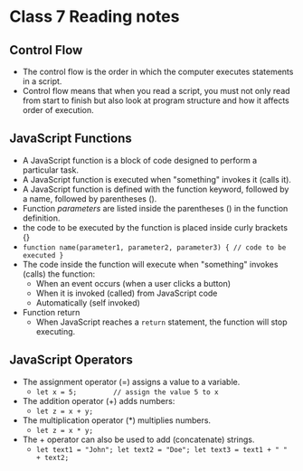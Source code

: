 # Class 7 Reading notes

## Control Flow

- The control flow is the order in which the computer executes statements in a script.
- Control flow means that when you read a script, you must not only read from start to finish but also look at program structure and how it affects order of execution.

## JavaScript Functions

- A JavaScript function is a block of code designed to perform a particular task.
- A JavaScript function is executed when "something" invokes it (calls it).
- A JavaScript function is defined with the function keyword, followed by a name, followed by parentheses ().
- Function *parameters* are listed inside the parentheses () in the function definition.
- the code to be executed by the function is placed inside curly brackets {}
- `function name(parameter1, parameter2, parameter3) {
  // code to be executed
}`
- The code inside the function will execute when "something" invokes (calls) the function:
  - When an event occurs (when a user clicks a button)
  - When it is invoked (called) from JavaScript code
  - Automatically (self invoked)
- Function return
  - When JavaScript reaches a `return` statement, the function will stop executing.

## JavaScript Operators

- The assignment operator (=) assigns a value to a variable.
  - `let x = 5;         // assign the value 5 to x`
- The addition operator (+) adds numbers:
  - `let z = x + y;`
- The multiplication operator (*) multiplies numbers.
  - `let z = x * y;`
- The + operator can also be used to add (concatenate) strings.
  - `let text1 = "John";
let text2 = "Doe";
let text3 = text1 + " " + text2;`
